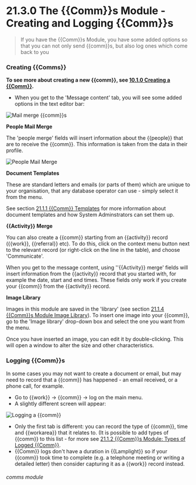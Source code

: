 # 21.3.0 The {{Comm}}s Module - Creating and Logging {{Comm}}s

> If you have the {{Comm}}s Module, you have some added options so that you can not only send {{comm}}s, but also log ones which come back to you 

### Creating {{Comms}}

**To see more about creating a new {{comm}}, see [10.1.0 Creating a {{Comm}}](/help/index/p/10.1.0).**

- When you  get to the 'Message content' tab, you will see some added options in the text editor bar:

![Mail merge {{comm}}s](22a.png)

   **People Mail Merge**

   The 'people merge' fields will insert information about the {{people}} that are to receive the {{comm}}. This information is taken from the data in their profile.

![People Mail Merge](21.3.0a.png)

   **Document Templates**

   These are standard letters and emails (or parts of them) which are unique to your organisation, that any database operator can use - simply select it from the menu.  
   
   See section [21.1.1  {{Comm}} Templates](/help/index/p/21.1.1) for more information about document templates and how System Adminstrators can set them up.

   **{{Activity}} Merge**

  You can also create a {{comm}} starting from an {{activity}} record ({{work}}, {{referral}} etc). To do this, click on the context menu button next to the relevant record (or right-click on the line in the table), and choose 'Communicate'.  
  
  When you get to the message content, using ''{{Activity}} merge' fields will insert information from the {{activity}} record that you started with, for example the date, start and end times. These fields only work if you create your {{comm}} from the {{activity}} record.
  
   **Image Library**

   Images in this module are saved in the 'library' (see section [21.1.4  {{Comm}}s Module Image Library](/help/index/p/21.1.4)). To insert one image into your {{comm}}, go to the 'Image library' drop-down box and select the one you want from the menu. 

   Once you have inserted an image, you can edit it by double-clicking. This will open a window to alter the size and other characteristics. 


### Logging {{Comm}}s

In some cases you may not want to create a document or email, but may need to record that a {{comm}} has happened - an email received, or a phone call, for example. 

- Go to {{work}} -> {{comm}} -> log on the main menu. 
- A slightly different screen will appear:

![Logging a {{comm}}](89a.png)

- Only the first tab is different: you can record the type of {{comm}}, time and {{workarea}} that it relates to. (It is possible to add types of {{comm}} to this list - for more see [21.1.2 {{Comm}}s Module: Types of Logged {{Comm}}](/help/index/p/21.1.2).
- {{Comm}} logs don't have a duration in {{Lamplight}} so if your {{comm}} took time to complete (e.g. a telephone meeting or writing a detailed letter) then consider capturing it as a {{work}} record instead.


###### comms module
